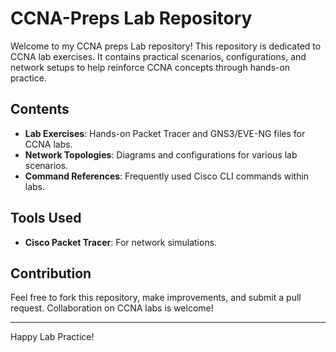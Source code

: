 # CCNA-Preps Lab Repository 

Welcome to my CCNA preps Lab repository! This repository is dedicated to CCNA lab exercises. It contains practical scenarios, configurations, and network setups to help reinforce CCNA concepts through hands-on practice.

## Contents
- **Lab Exercises**: Hands-on Packet Tracer and GNS3/EVE-NG files for CCNA labs.
- **Network Topologies**: Diagrams and configurations for various lab scenarios.
- **Command References**: Frequently used Cisco CLI commands within labs.

## Tools Used
- **Cisco Packet Tracer**: For network simulations.

## Contribution
Feel free to fork this repository, make improvements, and submit a pull request. Collaboration on CCNA labs is welcome!

---

Happy Lab Practice!
